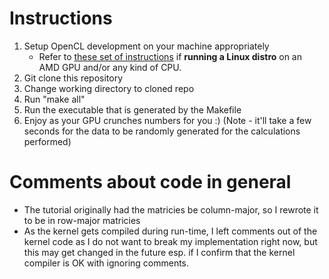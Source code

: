 
# Instructions

1. Setup OpenCL development on your machine appropriately
   - Refer to [these set of instructions](https://github.com/tedliosu/opencl_install_instructions)
     if **running a Linux distro** on an AMD GPU and/or any kind of CPU.
2. Git clone this repository
3. Change working directory to cloned repo
4. Run "make all"
5. Run the executable that is generated by the Makefile
6. Enjoy as your GPU crunches numbers for you :) (Note - it'll take a few seconds for the data to be randomly
   generated for the calculations performed)

# Comments about code in general

- The tutorial originally had the matricies be column-major, so I rewrote it to be in row-major matricies
- As the kernel gets compiled during run-time, I left comments out of the kernel code as I do not want to break my implementation right now, but this may get changed in the future esp. if I confirm that the kernel compiler is OK with ignoring comments.



